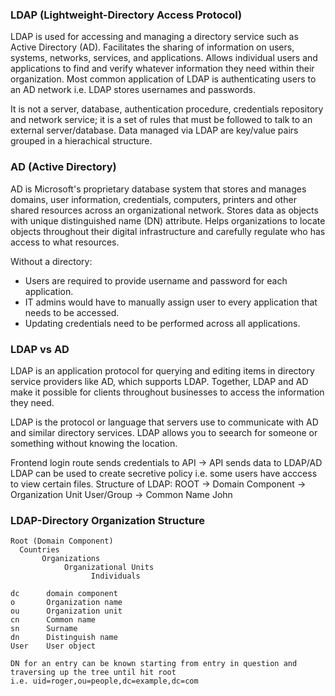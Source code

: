 ### LDAP (Lightweight-Directory Access Protocol)

LDAP is used for accessing and managing a directory service such as Active Directory (AD). Facilitates the sharing of information on users, systems, networks, services, and applications. Allows individual users and applications to find and verify whatever information they need within their organization. Most common application of LDAP is authenticating users to an AD network i.e. LDAP stores usernames and passwords.

It is not a server, database, authentication procedure, credentials repository and network service; it is a set of rules that must be followed to talk to an external server/database. Data managed via LDAP are key/value pairs grouped in a hierachical structure.

### AD (Active Directory)

AD is Microsoft's proprietary database system that stores and manages domains, user information, credentials, computers, printers and other shared resources across an organizational network. Stores data as objects with unique distinguished name (DN) attribute. Helps organizations to locate objects throughout their digital infrastructure and carefully regulate who has access to what resources.

Without a directory:

- Users are required to provide username and password for each application.
- IT admins would have to manually assign user to every application that needs to be accessed.
- Updating credentials need to be performed across all applications.

### LDAP vs AD

LDAP is an application protocol for querying and editing items in directory service providers like AD, which supports LDAP. Together, LDAP and AD make it possible for clients throughout businesses to access the information they need.

LDAP is the protocol or language that servers use to communicate with AD and similar directory services. LDAP allows you to seearch for someone or something without knowing the location.

Frontend login route sends credentials to API -> API sends data to LDAP/AD
LDAP can be used to create secretive policy i.e. some users have acccess to view certain files.
Structure of LDAP:
ROOT -> Domain Component -> Organization Unit User/Group -> Common Name John

### LDAP-Directory Organization Structure

```
Root (Domain Component)
  Countries
       Organizations
            Organizational Units
                  Individuals

dc      domain component
o       Organization name
ou      Organization unit
cn      Common name
sn      Surname
dn      Distinguish name
User    User object

DN for an entry can be known starting from entry in question and traversing up the tree until hit root
i.e. uid=roger,ou=people,dc=example,dc=com
```
